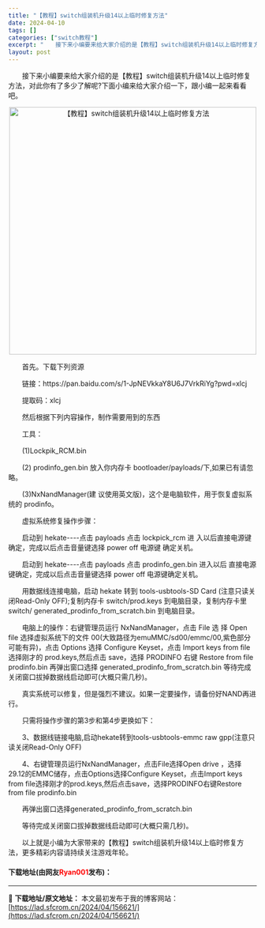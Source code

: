 ```yaml
---
title: "【教程】switch组装机升级14以上临时修复方法"
date: 2024-04-10
tags: []
categories: ["switch教程"]
excerpt: "　　接下来小编要来给大家介绍的是【教程】switch组装机升级14以上临时修复方法，对此你有了多少了解呢?下面小编来给大家介绍一下，跟小编一起来看看吧。 　　首先。下载下列资源 　　链接：https://pan.baidu.com/s/1-JpNEVkkaY8U6J7VrkRiYg?pwd=xlcj&hellip;"
layout: post
---
```


 <p>　　接下来小编要来给大家介绍的是【教程】switch组装机升级14以上临时修复方法，对此你有了多少了解呢?下面小编来给大家介绍一下，跟小编一起来看看吧。</p> <p align="center"><img align="" border="0" src="https://lad.sfcrom.cn/wp-content/uploads/2024/04/20240410_6616313a81686.webp" width="501" alt="【教程】switch组装机升级14以上临时修复方法" /></p> <p>　　首先。下载下列资源</p> <p>　　链接：https://pan.baidu.com/s/1-JpNEVkkaY8U6J7VrkRiYg?pwd=xlcj</p> <p>　　提取码：xlcj</p> <p>　　然后根据下列内容操作，制作需要用到的东西</p> <p>　　工具：</p> <p>　　(1)Lockpik_RCM.bin</p> <p>　　(2) prodinfo_gen.bin 放入你内存卡 bootloader/payloads/下,如果已有请忽略。</p> <p>　　(3)NxNandManager(建 议使用英文版)，这个是电脑软件，用于恢复虚拟系统的 prodinfo。</p> <p>　　虚拟系统修复操作步骤：</p> <p>　　启动到 hekate----点击 payloads 点击 lockpick_rcm 进 入以后直接电源键确定，完成以后点击音量键选择 power off 电源键 确定关机。</p> <p>　　启动到 hekate----点击 payloads 点击 prodinfo_gen.bin 进入以后 直接电源键确定，完成以后点击音量键选择 power off 电源键确定关机。</p> <p>　　用数据线连接电脑，启动 hekate 转到 tools-usbtools-SD Card (注意只读关闭Read-Only OFF);复制内存卡 switch/prod.keys 到电脑目录，复制内存卡里 switch/ generated_prodinfo_from_scratch.bin 到电脑目录。</p> <p>　　电脑上的操作：右键管理员运行 NxNandManager，点击 File 选 择 Open file 选择虚拟系统下的文件 00(大致路径为emuMMC/sd00/emmc/00,紫色部分可能有异)，点击 Options 选择 Configure Keyset，点击 Import keys from file 选择刚才的 prod.keys,然后点击 save，选择 PRODINFO 右键 Restore from file prodinfo.bin 再弹出窗口选择 generated_prodinfo_from_scratch.bin 等待完成关闭窗口拔掉数据线启动即可(大概只需几秒)。</p> <p>　　真实系统可以修复，但是强烈不建议。如果一定要操作，请备份好NAND再进行。</p> <p>　　只需将操作步骤的第3步和第4步更换如下：</p> <p>　　3、数据线链接电脑,启动hekate转到tools-usbtools-emmc raw gpp(注意只读关闭Read-Only OFF)</p> <p>　　4、右键管理员运行NxNandManager，点击File选择Open drive ，选择29.12的EMMC储存，点击Options选择Configure Keyset，点击Import keys from file选择刚才的prod.keys,然后点击save，选择PRODINFO右键Restore from file prodinfo.bin</p> <p>　　再弹出窗口选择generated_prodinfo_from_scratch.bin</p> <p>　　等待完成关闭窗口拔掉数据线启动即可(大概只需几秒)。</p> <p>　　以上就是小编为大家带来的【教程】switch组装机升级14以上临时修复方法，更多精彩内容请持续关注游戏年轮。</p> <p><h4>下载地址(由网友<font color="red">Ryan001</font>发布)：</h4></p> 

---
📖 **下载地址/原文地址：** 本文最初发布于我的博客网站：[https://lad.sfcrom.cn/2024/04/156621/](https://lad.sfcrom.cn/2024/04/156621/)
